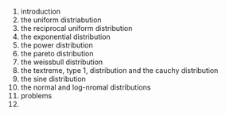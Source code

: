 1. introduction 
2. the uniform distriabution
3. the reciprocal uniform distribution
4. the exponential distribution
5. the power distribution
6. the pareto distribution
7. the weissbull distribution
8. the textreme, type 1, distribution and the cauchy distribution
9. the sine distribution
10. the normal and log-nromal distributions
11. problems
12. 